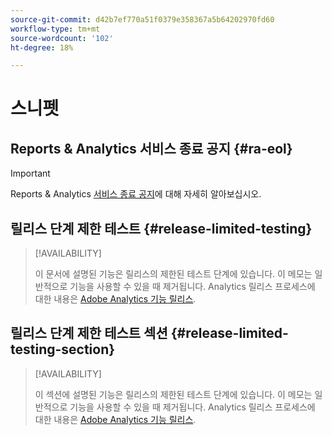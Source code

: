 ```yaml
---
source-git-commit: d42b7ef770a51f0379e358367a5b64202970fd60
workflow-type: tm+mt
source-wordcount: '102'
ht-degree: 18%

---
```

# 스니펫

## Reports &amp; Analytics 서비스 종료 공지 {#ra-eol}

>[!IMPORTANT]
>
>Reports &amp; Analytics [서비스 종료 공지](https://express.adobe.com/page/6WnF8JK6IRDhf/)에 대해 자세히 알아보십시오.

## 릴리스 단계 제한 테스트 {#release-limited-testing}

>[!AVAILABILITY]
>
>이 문서에 설명된 기능은 릴리스의 제한된 테스트 단계에 있습니다. 이 메모는 일반적으로 기능을 사용할 수 있을 때 제거됩니다. Analytics 릴리스 프로세스에 대한 내용은 [Adobe Analytics 기능 릴리스](/help/release-notes/releases.md).

## 릴리스 단계 제한 테스트 섹션 {#release-limited-testing-section}

>[!AVAILABILITY]
>
>이 섹션에 설명된 기능은 릴리스의 제한된 테스트 단계에 있습니다. 이 메모는 일반적으로 기능을 사용할 수 있을 때 제거됩니다. Analytics 릴리스 프로세스에 대한 내용은 [Adobe Analytics 기능 릴리스](/help/release-notes/releases.md).